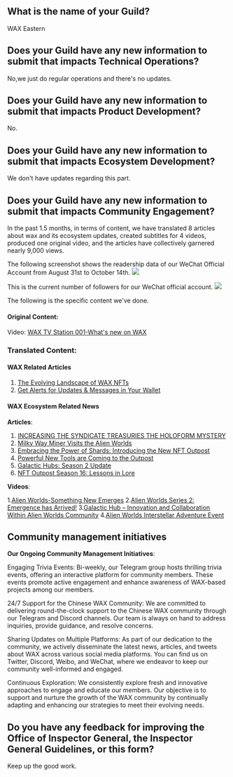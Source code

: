 ## What is the name of your Guild?

WAX Eastern

## Does your Guild have any new information to submit that impacts Technical Operations?

No,we just do regular operations and there's no updates.

## Does your Guild have any new information to submit that impacts Product Development?

No.

## Does your Guild have any new information to submit that impacts Ecosystem Development?

We don't have updates regarding this part.

## Does your Guild have any new information to submit that impacts Community Engagement?

In the past 1.5 months, in terms of content, we have translated 8 articles about wax and its ecosystem updates, created subtitles for 4 videos, produced one original video, and the articles have collectively garnered nearly 9,000 views.

The following screenshot shows the readership data of our WeChat Official Account from August 31st to October 14th.
![](https://i.imgur.com/Kw5Jn6B.png)


This is the current number of followers for our WeChat official account.
![](https://i.imgur.com/vPrWIu4.png)

The following is the specific content we've done.

#### Original Content:
Video: [WAX TV Station 001-What's new on WAX](https://youtu.be/gQmuiMDDxGw?si=oDssyqkkmue4tk_l)


### Translated Content:

#### WAX Related Articles
1. [The Evolving Landscape of WAX NFTs](https://mp.weixin.qq.com/s?__biz=MzU5NzYyMjg0MQ==&mid=2247490308&idx=1&sn=bdaaf1f2dbcfec980e95773b87687ddd&chksm=fe51f252c9267b44f88997d642e1fd085599fe1fe22f7c8900b9d936f4ec39b5b04643fa1f6a&token=2072524335&lang=zh_CN#rd)
5. [Get Alerts for Updates & Messages in Your Wallet](https://mp.weixin.qq.com/s/rYjYMqQcRoPlMJLV6p88uA)

#### WAX Ecosystem Related News
**Articles**: 
1. [INCREASING THE SYNDICATE TREASURIES THE HOLOFORM MYSTERY
](https://mp.weixin.qq.com/s?__biz=MzkxNDIzNTQ0Mw==&mid=2247488662&idx=1&sn=4d7dc3c4698bf35b3d3e36eae73e3ad1&chksm=c170ddcaf60754dc67b94bdc7c7b9407cc69125c2dad200f007235765c18d3d611ac4665e99b&token=387722879&lang=zh_CN#rd)
2. [Milky Way Miner Visits the Alien Worlds
](https://mp.weixin.qq.com/s?__biz=MzkxNDIzNTQ0Mw==&mid=2247488647&idx=1&sn=900902ad98a13ce6f3044154802ff1cf&chksm=c170dddbf60754cdd20941763ce1753fbea8b568172f95d09fa4e203daeb3ee2c01afc304627&token=387722879&lang=zh_CN#rd)
2. [Embracing the Power of Shards: Introducing the New NFT Outpost](https://mp.weixin.qq.com/s?__biz=MzkxNDIzNTQ0Mw==&mid=2247488607&idx=1&sn=b3d6d1d1074e6f3452a77d48a92de58b&chksm=c170dd03f6075415a9fcf542bf21a4cd11c5c5a4e52999621f53c2738c5f9d8d56fbdd9a2d4d&token=387722879&lang=zh_CN#rd)
2. [Powerful New Tools are Coming to the Outpost
](https://mp.weixin.qq.com/s?__biz=MzkxNDIzNTQ0Mw==&mid=2247488512&idx=1&sn=70a0edabd54d1e2d73e5e674550fed13&chksm=c170dd5cf607544af0b0681c03344b8dbad1a909811fcc5ecb2f46ef863b43c9b83c1e8fd6d6&token=387722879&lang=zh_CN#rd)
2. [Galactic Hubs: Season 2 Update](https://mp.weixin.qq.com/s?__biz=MzkxNDIzNTQ0Mw==&mid=2247488433&idx=1&sn=fd32c2c1a7b39d96e8c13cde29cde04e&chksm=c170daedf60753fb77a52adeb39761b76b0a869decc818934cf618e0f9f910b4eef81464ec90&token=387722879&lang=zh_CN#rd)
3. [NFT Outpost Season 16: Lessons in Lore](https://mp.weixin.qq.com/s?__biz=MzkxNDIzNTQ0Mw==&mid=2247488404&idx=1&sn=32c8dbd566c824b21c39aee63f63890a&chksm=c170dac8f60753dec775929ef06295e1de5d7bd3957e795a4c46cab383003c51d805785ef2d6&token=387722879&lang=zh_CN#rd)

**Videos**: 

1.[Alien Worlds-Something New Emerges](https://www.youtube.com/watch?v=b7r6Qq545Oc)
2.[Alien Worlds Series 2: Emergence has Arrived!](https://youtu.be/T7oVq35MWDw?si=bcuYjWOAZWeWN5Be)
3.[Galactic Hub – Innovation and Collaboration Within Alien Worlds Community]( https://youtu.be/3q9bLXLqIWA?si=WsArggJ2C-O9DteI)
4.[Alien Worlds Interstellar Adventure Event](https://www.youtube.com/watch?v=gc5Rqw11Mpc )


## Community management initiatives

**Our Ongoing Community Management Initiatives**:

Engaging Trivia Events: Bi-weekly, our Telegram group hosts thrilling trivia events, offering an interactive platform for community members. These events promote active engagement and enhance awareness of WAX-based projects among our members.

24/7 Support for the Chinese WAX Community: We are committed to delivering round-the-clock support to the Chinese WAX community through our Telegram and Discord channels. Our team is always on hand to address inquiries, provide guidance, and resolve concerns.

Sharing Updates on Multiple Platforms: As part of our dedication to the community, we actively disseminate the latest news, articles, and tweets about WAX across various social media platforms. You can find us on Twitter, Discord, Weibo, and WeChat, where we endeavor to keep our community well-informed and engaged.

Continuous Exploration: We consistently explore fresh and innovative approaches to engage and educate our members. Our objective is to support and nurture the growth of the WAX community by continually adapting and enhancing our strategies to meet their evolving needs.

## Do you have any feedback for improving the Office of Inspector General, the Inspector General Guidelines, or this form?

Keep up the good work.


